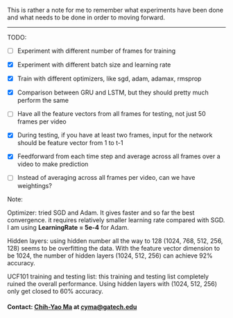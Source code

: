 This is rather a note for me to remember what experiments have been done and what needs to be done in order to moving forward. 

---
TODO: 
- [ ] Experiment with different number of frames for training
- [x] Experiment with different batch size and learning rate
- [x] Train with different optimizers, like sgd, adam, adamax, rmsprop
- [x] Comparison between GRU and LSTM, but they should pretty much perform the same
- [ ] Have all the feature vectors from all frames for testing, not just 50 frames per video 
- [x] During testing, if you have at least two frames, input for the network should be feature vector from 1 to t-1
- [x] Feedforward from each time step and average across all frames over a video to make prediction
- [ ] Instead of averaging across all frames per video, can we have weightings?


Note: 

Optimizer: tried SGD and Adam. It gives faster and so far the best convergence. it requires relatively smaller learning rate compared with SGD. I am using **LearningRate = 5e-4** for Adam. 

Hidden layers: using hidden number all the way to 128 (1024, 768, 512, 256, 128) seems to be overfitting the data. With the feature vector dimension to be 1024, the number of hidden layers (1024, 512, 256) can achieve 92% accuracy. 

UCF101 training and testing list: this training and testing list completely ruined the overall performance. Using hidden layers with (1024, 512, 256) only get closed to 60% accuracy. 


#### Contact: [Chih-Yao Ma](http://shallowdown.wix.com/chih-yao-ma) at <cyma@gatech.edu>
